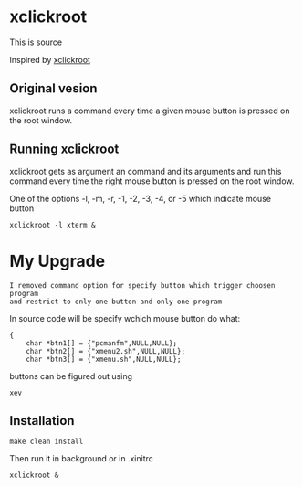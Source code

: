 # xclickroot

This is source

Inspired by
[xclickroot](https://github.com/phillbush/xclickroot)

## Original vesion

xclickroot runs a command every time a given mouse button is pressed on
the root window.

## Running xclickroot

xclickroot gets as argument an command and its arguments and run this
command every time the right mouse button is pressed on the root window.

One of the options -l, -m, -r, -1, -2, -3, -4, or -5 which indicate mouse button

	xclickroot -l xterm &

# My Upgrade

    I removed command option for specify button which trigger choosen program
    and restrict to only one button and only one program

In source code will be specify wchich mouse button do what:

```int main(int argc, char *argv[])
{
    char *btn1[] = {"pcmanfm",NULL,NULL};
    char *btn2[] = {"xmenu2.sh",NULL,NULL};
    char *btn3[] = {"xmenu.sh",NULL,NULL};
```

buttons can be figured out using

`xev`

## Installation
	
    make clean install

Then run it in background or in .xinitrc

`xclickroot &`


